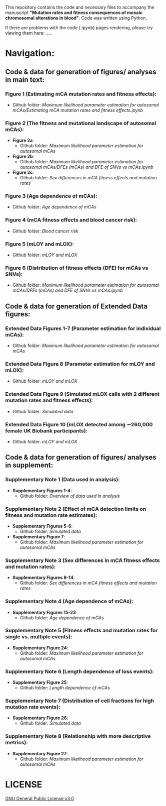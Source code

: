 This repository contains the code and necessary files to accompany the manuscript **"Mutation rates and fitness consequences of mosaic chromosomal alterations in blood"**. Code was written using Python. 

If there are problems with the code (.ipynb) pages rendering, please try viewing them here: .....

# Navigation:
## Code & data for generation of figures/ analyses in main text:
### Figure 1 (Estimating mCA mutation rates and fitness effects):
- Github folder: _Maximum likelihood parameter estimation for autosomal mCAs/Estimating mCA mutation rates and fitness effects.ipynb_

### Figure 2 (The fitness and mutational landscape of autosomal mCAs):
- **Figure 2a**:
    - Github folder: _Maximum likelihood parameter estimation for autosomal mCAs_
- **Figure 2b**:
    - Github folder: _Maximum likelihood parameter estimation for autosomal mCAs/DFEs (mCAs) and DFE of SNVs vs mCAs.ipynb_
- **Figure 2c**:
    - Github folder: _Sex differences in mCA fitness effects and mutation rates_
    
### Figure 3 (Age dependence of mCAs):
- Github folder: _Age dependence of mCAs_
    
### Figure 4 (mCA fitness effects and blood cancer risk):
- Github folder: _Blood cancer risk_
  
### Figure 5 (mLOY and mLOX):
- Github folder: _mLOY and mLOX_
  
### Figure 6 (Distribution of fitness effects (DFE) for mCAs vs SNVs):
- Github folder: _Maximum likelihood parameter estimation for autosomal mCAs/DFEs (mCAs) and DFE of SNVs vs mCAs.ipynb_

 
## Code & data for generation of Extended Data figures:
### Extended Data Figures 1-7 (Parameter estimation for individual mCAs):
- Github folder: _Maximum likelihood parameter estimation for autosomal mCAs_
 
### Extended Data Figure 8 (Parameter estimation for mLOY and mLOX):
- Github folder: _mLOY and mLOX_

### Extended Data Figure 9 (Simulated mLOX calls with 2 different mutation rates and fitness effects):
- Github folder: _Simulated data_
 
### Extended Data Figure 10 (mLOX detected among ∼260,000 female UK Biobank participants):
- Github folder: _mLOY and mLOX_


## Code & data for generation of figures/ analyses in supplement:
### Supplementary Note 1 (Data used in analysis):
- **Supplementary Figures 1-4**:
    - Github folder: _Overview of data used in analysis_
    
### Supplementary Note 2 (Effect of mCA detection limits on fitness and mutation rate estimates):
- **Supplementary Figures 5-6**:
    - Github folder: _Simulated data_
- **Supplementary Figure 7**:
    - Github folder: _Maximum likelihood parameter estimation for autosomal mCAs_
      
### Supplementary Note 3 (Sex differences in mCA fitness effects and mutation rates):
- **Supplementary Figures 8-14**:
    - Github folder: _Sex differences in mCA fitness effects and mutation rates_
      
### Supplementary Note 4 (Age dependence of mCAs):
- **Supplementary Figures 15-23**:
    - Github folder: _Age dependence of mCAs_
      
### Supplementary Note 5 (Fitness effects and mutation rates for single vs. multiple events):
- **Supplementary Figure 24**:
    - Github folder: _Maximum likelihood parameter estimation for autosomal mCAs_
    
### Supplementary Note 6 (Length dependence of loss events):
- **Supplementary Figure 25**:
    - Github folder: _Length dependence of mCAs_
  
### Supplementary Note 7 (Distribution of cell fractions for high mutation rate events):
- **Supplementary Figure 26**:
    - Github folder: _Simulated data_

### Supplementary Note 8 (Relationship with more descriptive metrics):
- **Supplementary Figure 27**:
    - Github folder: _Maximum likelihood parameter estimation for autosomal mCAs_

# LICENSE
[GNU General Public License v3.0]([https://www.google.com](https://choosealicense.com/licenses/gpl-3.0/))
